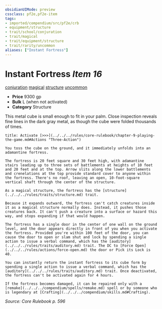 ```yaml
---
obsidianUIMode: preview
cssclass: pf2e,pf2e-item
tags:
- imported/compendium/src/pf2e/crb
- equipment/structure
- trait/school/conjuration
- trait/magical
- trait/equipment/structure
- trait/rarity/uncommon
aliases: ["Instant Fortress"]
---
```

# Instant Fortress *Item 16*  
[conjuration](conjuration.md)  [magical](magical.md)  [structure](structure.md)  [uncommon](uncommon.md)  

- **Price** 9300 gp
- **Bulk** L (when not activated)
- **Category** Structure

This metal cube is small enough to fit in your palm. Close inspection reveals fine lines in the dark gray metal, as though the cube were folded thousands of times.

```ad-embed-ability
title: Activate [>>>](../../../rules/core-rulebook/chapter-9-playing-the-game.md#Actions "Three-Action")

You toss the cube on the ground, and it immediately unfolds into an adamantine fortress.

The fortress is 20 feet square and 30 feet high, with adamantine stairs leading up to three sets of battlements at heights of 10 feet and 20 feet and at the top. Arrow slits along the lower battlements and crenelations at the top provide standard cover to anyone within the fortress. There's no roof, leaving an open, 10-foot-square vertical shaft through the center of the structure.

As a magical structure, the fortress has the [structure](../../../rules/traits/structure.md) trait.

Because it expands outward, the fortress can't catch creatures inside it as a magical structure normally does. Instead, it pushes those creatures back. It can't push a creature into a surface or hazard this way, and stops expanding if that would happen.

The fortress has a single door in the center of one wall on the ground level, and the door appears directly in front of you when you activate the fortress. Provided you're within 100 feet of the door, you can cause the door to open or slam shut and lock by spending a single action to issue a verbal command, which has the [auditory](../../../rules/traits/auditory.md) trait. The DC to [Force Open](../../../rules/actions/force-open.md) the door or Pick its Lock is 40.

You can instantly return the instant fortress to its cube form by spending a single action to issue a verbal command, which has the [auditory](../../../rules/traits/auditory.md) trait. Once deactivated, the fortress can't be activated again for 4 hours.

If the fortress becomes damaged, it can be repaired only with a [remake](../../../compendium/spells/remake.md) spell or by someone who is legendary at [Crafting](../../../compendium/skills.md#Crafting).
```

*Source: Core Rulebook p. 596*

